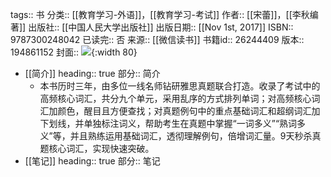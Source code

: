 tags:: 书
分类:: [[教育学习-外语]]，[[教育学习-考试]]
作者:: [[宋蕾]]，[[李秋编著]]
出版社:: [[中国人民大学出版社]]
出版日期:: [[Nov 1st, 2017]]
ISBN:: 9787300248042
已读完:: 否
来源:: [[微信读书]]
书籍id:: 26244409
版本:: 194861152
封面:: ![](https://weread-1258476243.file.myqcloud.com/weread/cover/3/YueWen_26244409/s_YueWen_26244409.jpg){:width 80}

- [[简介]]
  heading:: true
  部分:: 简介
	- 本书历时三年，由多位一线名师钻研雅思真题联合打造。收录了考试中的高频核心词汇，共分九个单元，采用乱序的方式排列单词；对高频核心词汇加颜色，醒目且方便查找；对真题例句中的重点基础词汇和超纲词汇加下划线，并单独标注词义，帮助考生在真题中掌握“一词多义”“熟词多义”等，并且熟练运用基础词汇，透彻理解例句，倍增词汇量。9天秒杀真题核心词汇，实现快速突破。
- [[笔记]]
  heading:: true
  部分:: 笔记